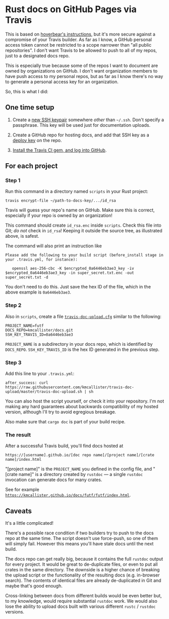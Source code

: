 # Rust docs on GitHub Pages via Travis

This is based on [hoverbear's
instructions](http://www.hoverbear.org/2015/03/07/rust-travis-github-pages/),
but it's more secure against a compromise of your Travis builder. As far as I
know, a GitHub personal access token cannot be restricted to a scope narrower
than "all public repositories". I don't want Travis to be allowed to push to
all of my repos, just to a designated docs repo.

This is especially true because some of the repos I want to document are owned
by organizations on GitHub. I don't want organization members to have push
access to my personal repos, but as far as I know there's no way to generate
a personal access key for an organization.

So, this is what I did:

## One time setup

1. Create a [new SSH keypair](https://help.github.com/articles/generating-ssh-keys/)
   somewhere *other* than `~/.ssh`. Don't specify a passphrase. This key will be used
   just for documentation uploads.

2. Create a GitHub repo for hosting docs, and add that SSH key as a [deploy key](https://developer.github.com/guides/managing-deploy-keys/#deploy-keys) on the repo.

3. [Install the Travis CI gem, and log into GitHub](http://docs.travis-ci.com/user/encrypting-files/#Preparation).

## For each project

### Step 1

Run this command in a directory named `scripts` in your Rust project:

```
travis encrypt-file ~/path-to-docs-key/.../id_rsa
```

Travis will guess your repo's name on GitHub. Make sure this is correct, especially if your repo is
owned by an organization!

This command should create `id_rsa.enc` inside `scripts`. Check this file
into Git; *do not* check in `id_rsa`! Keeping it outside the source tree, as
illustrated above, is safest.

The command will also print an instruction like

```
Please add the following to your build script (before_install stage in your .travis.yml, for instance):

   openssl aes-256-cbc -K $encrypted_0a6446eb3ae3_key -iv $encrypted_0a6446eb3ae3_key -in super_secret.txt.enc -out super_secret.txt -d
```

You don't need to do this. Just save the hex ID of the file, which in the above example is `0a6446eb3ae3`.

### Step 2

Also in `scripts`, create a file [`travis-doc-upload.cfg`](https://github.com/kmcallister/futf/blob/master/scripts/travis-doc-upload.cfg) similar to the following:

```
PROJECT_NAME=futf
DOCS_REPO=kmcallister/docs.git
SSH_KEY_TRAVIS_ID=0a6446eb3ae3
```

`PROJECT_NAME` is a subdirectory in your docs repo, which is identified by `DOCS_REPO`.
`SSH_KEY_TRAVIS_ID` is the hex ID generated in the previous step.

### Step 3

Add this line to your `.travis.yml`:

```
after_success: curl https://raw.githubusercontent.com/kmcallister/travis-doc-upload/master/travis-doc-upload.sh | sh
```

You can also host the script yourself, or check it into your repository. I'm not making any hard guarantees about backwards compatibility of my hosted version, although I'll try to avoid egregious breakage.

Also make sure that `cargo doc` is part of your build recipe.

### The result

After a successful Travis build, you'll find docs hosted at

```
https://[username].github.io/[doc repo name]/[project name]/[crate name]/index.html
```

"[project name]" is the `PROJECT_NAME` you defined in the config file, and "[crate name]" is a directory created by `rustdoc` — a single `rustdoc` invocation can generate docs for many crates.

See for example [`https://kmcallister.github.io/docs/futf/futf/index.html`](https://kmcallister.github.io/docs/futf/futf/index.html).

## Caveats

It's a little complicated!

There's a possible race condition if two builders try to push to the docs repo
at the same time. The script doesn't use force-push, so one of them will simply
fail. However this means you'll have stale docs until the next build.

The docs repo can get really big, because it contains the full `rustdoc` output
for every project. It would be great to de-duplicate files, or even to put all
crates in the same directory. The downside is a higher chance of breaking the
upload script or the functionality of the resulting docs (e.g. in-browser
search). The contents of identical files are already de-duplicated in Git and
maybe that's good enough.

Cross-linking between docs from different builds would be even better but, to
my knowledge, would require substantial `rustdoc` work. We would also lose the
ability to upload docs built with various different `rustc` / `rustdoc`
versions.
